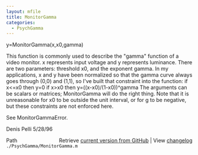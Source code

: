 ```yaml
---
layout: mfile
title: MonitorGamma
categories:
  - PsychGamma
---
```


y=MonitorGamma\(x,x0,gamma\)

This function is commonly used to describe the "gamma" function of a video
monitor. x represents input voltage and y represents luminance. There are two
parameters: threshold x0, and the exponent gamma. In my applications, x and y
have been normalized so that the gamma curve always goes through \(0,0\) and \(1,1\),
so I've built that constraint into the function:
   if x<=x0 then y=0
   if x\>x0 then y=\(\(x\-x0\)/\(1\-x0\)\)^gamma
The arguments can be scalars or matrices; MonitorGamma will do the right thing.
Note that it is unreasonable for x0 to be outside the unit interval, or for g to
be negative, but these constraints are not enforced here.

See MonitorGammaError.

Denis Pelli 5/28/96


<div class="code_header" style="text-align:right;">
  <span style="float:left;">Path&nbsp;&nbsp;</span> <span class="counter">Retrieve <a href=
  "https://raw.github.com/Psychtoolbox-3/Psychtoolbox-3/beta/./PsychGamma/MonitorGamma.m">current version from GitHub</a> | View <a href=
  "https://github.com/Psychtoolbox-3/Psychtoolbox-3/commits/beta/./PsychGamma/MonitorGamma.m">changelog</a></span>
</div>
<div class="code">
  <code>./PsychGamma/MonitorGamma.m</code>
</div>
